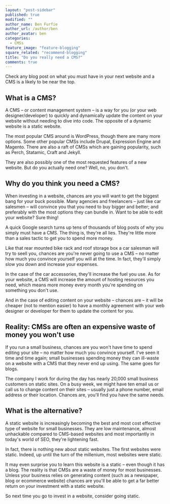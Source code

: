 ```yaml
---
layout: "post-sidebar"
published: true
modified: ""
author_name: Ben Furfie
author_url: /author/ben
author_avatar: ben
categories:
  - CMSs
feature_image: "feature-blogging"
square_related: "recommend-blogging"
title: "Do you really need a CMS?"
comments: true
---
```


Check any blog post on what you must have in your next website and a CMS is a likely to be near the top.

## What is a CMS?
A CMS – or content management system – is a way for you (or your web designer/developer) to quickly and dynamically update the content on your website without needing to dive into code. The opposite of a dynamic website is a static website.

The most popular CMS around is WordPress, though there are many more options. Some other popular CMSs include Drupal, Expression Engine and Magento. There are also a raft of CMSs which are gaining popularity, such as Perch, Statamic, Craft and Jekyll.

They are also possibly one of the most requested features of a new website. But do you actually need one? Well, no, you don't.

## Why do you think you need a CMS?
When investing in a website, chances are you will want to get the biggest bang for your buck possible. Many agencies and freelancers – just like car salesmen – will convince you that you need to buy bigger and better; and preferably with the most options they can bundle in. Want to be able to edit your website? Sure thing!

A quick Google search turns up tens of thousands of blog posts of why you simply must have a CMS. The thing is, they're all lies. They're little more than a sales tactic to get you to spend more money.

Like that rear mounted bike rack and roof storage box a car salesman will try to seell you, chances are you're never going to use a CMS – no matter how much you convince yourself you will at the time. In fact, they'll simply slow you down and increase your expenses.

In the case of the car accessories, they'll increase the fuel you use. As for your website, a CMS will increase the amount of hosting resources you need, which means more money every month you're spending on something you don't use.

And in the case of editing content on your website – chances are – it will be cheaper (not to mention easier) to have a monthly agreement with your web designer or developer for them to update the content for you.

## Reality: CMSs are often an expensive waste of money you won't use
If you run a small business, chances are you won't have time to spend editing your site – no matter how much you convince yourself. I've seen it time and time again; small businesses spending money they can ill-waste on a website with a CMS that they never end up using. The same goes for blogs.

The company I work for during the day has nearly 20,000 small business customers on static sites. On a busy week, we might have ten email us or call us to change content on their sites – usually just a phone number, email address or their location. Chances are, you'll find you have the same needs.

## What is the alternative?
A static website is increasingly becoming the best and most cost effective type of website for small businesses. They are low maintenance, almost unhackable compared to CMS-based websites and most importantly in today's world of SEO, they're lightening fast.

In fact, there is nothing new about static websites. The first websites were static. Indeed, up until the turn of the millenium, most websites were static.

It may even surprise you to learn this website is a static – even though it has a blog. The reality is that CMSs are a waste of money for most businesses. Unless your business relies on generating content (such as a newspaper, blog or ecommerce website) chances are you'll be able to get a far better return on your investment with a static website.

So next time you go to invest in a website, consider going static.
